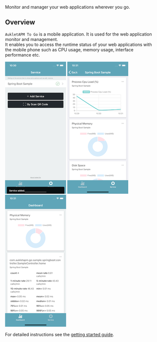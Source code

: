 Monitor and manager your web applications wherever you go.
## Overview

`AukletAPM To Go` is a mobile application. It is used for the web application monitor and management.  
It enables you to access the runtime status of your web applications with the mobile phone such as CPU usage, memory usage, interface performance etc.

![Screenshot1](img/screenshot1.png)
![Screenshot2](img/screenshot2.png)
![Screenshot3](img/screenshot3.png)


For detailed instructions see the [getting started guide](getting-started.md).
